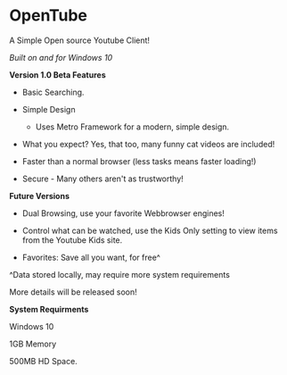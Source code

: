 # OpenTube
A Simple Open source Youtube Client!

*Built on and for Windows 10*






**Version 1.0 Beta Features**

 - Basic Searching.
 
 - Simple Design
   - Uses Metro Framework for a modern, simple design.
 
 - What you expect? Yes, that too, many funny cat videos are included!
 
 - Faster than a normal browser (less tasks means faster loading!)
 
 - Secure - Many others aren't as trustworthy!
 

 **Future Versions**
 
 - Dual Browsing, use your favorite Webbrowser engines!
 
 - Control what can be watched, use the Kids Only setting to view items from the Youtube Kids site. 
 
 - Favorites: Save all you want, for free^
 
 
 
 
 
 ^Data stored locally, may require more system requirements
 
 
 More details will be released soon!


**System Requirments**

Windows 10 

1GB Memory

500MB HD Space.


